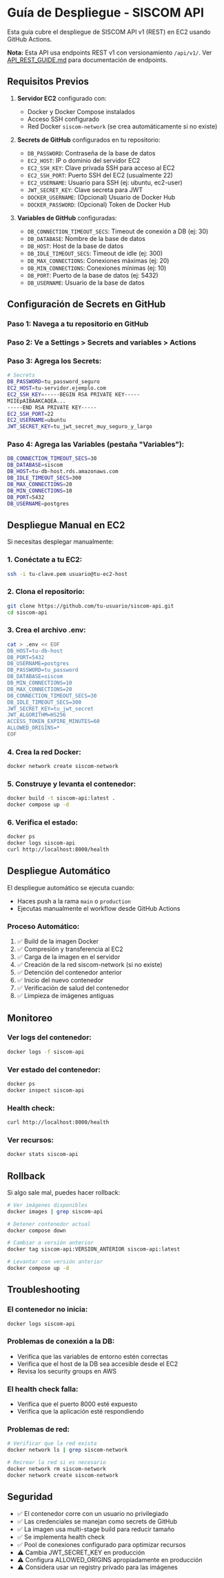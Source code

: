 # Guía de Despliegue - SISCOM API

Esta guía cubre el despliegue de SISCOM API v1 (REST) en EC2 usando GitHub Actions.

**Nota:** Esta API usa endpoints REST v1 con versionamiento `/api/v1/`. Ver [API_REST_GUIDE.md](API_REST_GUIDE.md) para documentación de endpoints.

## Requisitos Previos

1. **Servidor EC2** configurado con:
   - Docker y Docker Compose instalados
   - Acceso SSH configurado
   - Red Docker `siscom-network` (se crea automáticamente si no existe)

2. **Secrets de GitHub** configurados en tu repositorio:
   - `DB_PASSWORD`: Contraseña de la base de datos
   - `EC2_HOST`: IP o dominio del servidor EC2
   - `EC2_SSH_KEY`: Clave privada SSH para acceso al EC2
   - `EC2_SSH_PORT`: Puerto SSH del EC2 (usualmente 22)
   - `EC2_USERNAME`: Usuario para SSH (ej: ubuntu, ec2-user)
   - `JWT_SECRET_KEY`: Clave secreta para JWT
   - `DOCKER_USERNAME`: (Opcional) Usuario de Docker Hub
   - `DOCKER_PASSWORD`: (Opcional) Token de Docker Hub

3. **Variables de GitHub** configuradas:
   - `DB_CONNECTION_TIMEOUT_SECS`: Timeout de conexión a DB (ej: 30)
   - `DB_DATABASE`: Nombre de la base de datos
   - `DB_HOST`: Host de la base de datos
   - `DB_IDLE_TIMEOUT_SECS`: Timeout de idle (ej: 300)
   - `DB_MAX_CONNECTIONS`: Conexiones máximas (ej: 20)
   - `DB_MIN_CONNECTIONS`: Conexiones mínimas (ej: 10)
   - `DB_PORT`: Puerto de la base de datos (ej: 5432)
   - `DB_USERNAME`: Usuario de la base de datos

## Configuración de Secrets en GitHub

### Paso 1: Navega a tu repositorio en GitHub

### Paso 2: Ve a Settings > Secrets and variables > Actions

### Paso 3: Agrega los Secrets:

```bash
# Secrets
DB_PASSWORD=tu_password_seguro
EC2_HOST=tu-servidor.ejemplo.com
EC2_SSH_KEY=-----BEGIN RSA PRIVATE KEY-----
MIIEpAIBAAKCAQEA...
-----END RSA PRIVATE KEY-----
EC2_SSH_PORT=22
EC2_USERNAME=ubuntu
JWT_SECRET_KEY=tu_jwt_secret_muy_seguro_y_largo
```

### Paso 4: Agrega las Variables (pestaña "Variables"):

```bash
DB_CONNECTION_TIMEOUT_SECS=30
DB_DATABASE=siscom
DB_HOST=tu-db-host.rds.amazonaws.com
DB_IDLE_TIMEOUT_SECS=300
DB_MAX_CONNECTIONS=20
DB_MIN_CONNECTIONS=10
DB_PORT=5432
DB_USERNAME=postgres
```

## Despliegue Manual en EC2

Si necesitas desplegar manualmente:

### 1. Conéctate a tu EC2:
```bash
ssh -i tu-clave.pem usuario@tu-ec2-host
```

### 2. Clona el repositorio:
```bash
git clone https://github.com/tu-usuario/siscom-api.git
cd siscom-api
```

### 3. Crea el archivo .env:
```bash
cat > .env << EOF
DB_HOST=tu-db-host
DB_PORT=5432
DB_USERNAME=postgres
DB_PASSWORD=tu_password
DB_DATABASE=siscom
DB_MIN_CONNECTIONS=10
DB_MAX_CONNECTIONS=20
DB_CONNECTION_TIMEOUT_SECS=30
DB_IDLE_TIMEOUT_SECS=300
JWT_SECRET_KEY=tu_jwt_secret
JWT_ALGORITHM=HS256
ACCESS_TOKEN_EXPIRE_MINUTES=60
ALLOWED_ORIGINS=*
EOF
```

### 4. Crea la red Docker:
```bash
docker network create siscom-network
```

### 5. Construye y levanta el contenedor:
```bash
docker build -t siscom-api:latest .
docker compose up -d
```

### 6. Verifica el estado:
```bash
docker ps
docker logs siscom-api
curl http://localhost:8000/health
```

## Despliegue Automático

El despliegue automático se ejecuta cuando:
- Haces push a la rama `main` o `production`
- Ejecutas manualmente el workflow desde GitHub Actions

### Proceso Automático:
1. ✅ Build de la imagen Docker
2. ✅ Compresión y transferencia al EC2
3. ✅ Carga de la imagen en el servidor
4. ✅ Creación de la red siscom-network (si no existe)
5. ✅ Detención del contenedor anterior
6. ✅ Inicio del nuevo contenedor
7. ✅ Verificación de salud del contenedor
8. ✅ Limpieza de imágenes antiguas

## Monitoreo

### Ver logs del contenedor:
```bash
docker logs -f siscom-api
```

### Ver estado del contenedor:
```bash
docker ps
docker inspect siscom-api
```

### Health check:
```bash
curl http://localhost:8000/health
```

### Ver recursos:
```bash
docker stats siscom-api
```

## Rollback

Si algo sale mal, puedes hacer rollback:

```bash
# Ver imágenes disponibles
docker images | grep siscom-api

# Detener contenedor actual
docker compose down

# Cambiar a versión anterior
docker tag siscom-api:VERSION_ANTERIOR siscom-api:latest

# Levantar con versión anterior
docker compose up -d
```

## Troubleshooting

### El contenedor no inicia:
```bash
docker logs siscom-api
```

### Problemas de conexión a la DB:
- Verifica que las variables de entorno estén correctas
- Verifica que el host de la DB sea accesible desde el EC2
- Revisa los security groups en AWS

### El health check falla:
- Verifica que el puerto 8000 esté expuesto
- Verifica que la aplicación esté respondiendo

### Problemas de red:
```bash
# Verificar que la red exista
docker network ls | grep siscom-network

# Recrear la red si es necesario
docker network rm siscom-network
docker network create siscom-network
```

## Seguridad

- ✅ El contenedor corre con un usuario no privilegiado
- ✅ Las credenciales se manejan como secrets de GitHub
- ✅ La imagen usa multi-stage build para reducir tamaño
- ✅ Se implementa health check
- ✅ Pool de conexiones configurado para optimizar recursos
- ⚠️ Cambia JWT_SECRET_KEY en producción
- ⚠️ Configura ALLOWED_ORIGINS apropiadamente en producción
- ⚠️ Considera usar un registry privado para las imágenes

